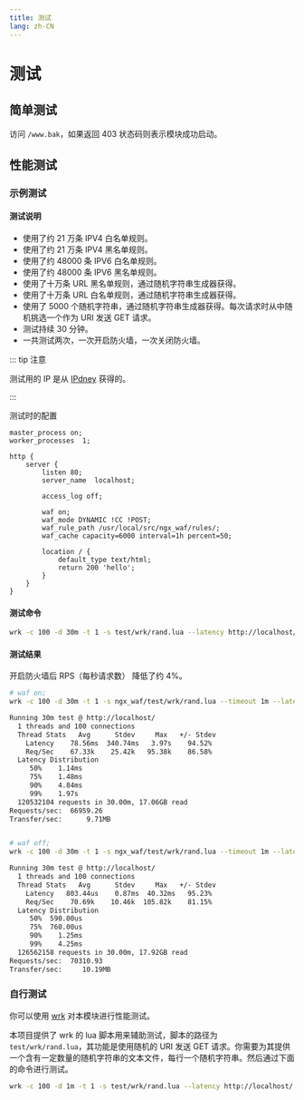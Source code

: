```yaml
---
title: 测试
lang: zh-CN
---
```


# 测试

## 简单测试

访问 `/www.bak`，如果返回 403 状态码则表示模块成功启动。

## 性能测试

### 示例测试

#### 测试说明

* 使用了约 21 万条 IPV4 白名单规则。
* 使用了约 21 万条 IPV4 黑名单规则。
* 使用了约 48000 条 IPV6 白名单规则。
* 使用了约 48000 条 IPV6 黑名单规则。
* 使用了十万条 URL 黑名单规则，通过随机字符串生成器获得。
* 使用了十万条 URL 白名单规则，通过随机字符串生成器获得。
* 使用了 5000 个随机字符串，通过随机字符串生成器获得。每次请求时从中随机挑选一个作为 URI 发送 GET 请求。
* 测试持续 30 分钟。
* 一共测试两次，一次开启防火墙，一次关闭防火墙。

::: tip 注意

测试用的 IP 是从 [IPdney](https://www.ipdeny.com/ipblocks/) 获得的。

:::

测试时的配置

```nginx
master_process on;
worker_processes  1;

http {
    server {
        listen 80;
        server_name  localhost;

        access_log off;
        
        waf on;
        waf_mode DYNAMIC !CC !POST;
        waf_rule_path /usr/local/src/ngx_waf/rules/;
        waf_cache capacity=6000 interval=1h percent=50;

        location / {
            default_type text/html;
            return 200 'hello';
        }
    }
}
```

#### 测试命令

```sh
wrk -c 100 -d 30m -t 1 -s test/wrk/rand.lua --latency http://localhost/ -- /path/to/rand-str.txt
```

#### 测试结果

开启防火墙后 RPS（每秒请求数） 降低了约 4%。

```sh
# waf on;
wrk -c 100 -d 30m -t 1 -s ngx_waf/test/wrk/rand.lua --timeout 1m --latency http://localhost/ -- /usr/local/src/ngx_waf/txt.txt

Running 30m test @ http://localhost/
  1 threads and 100 connections
  Thread Stats   Avg      Stdev     Max   +/- Stdev
    Latency    78.56ms  340.74ms   3.97s    94.52%
    Req/Sec    67.33k    25.42k   95.38k    86.58%
  Latency Distribution
     50%    1.14ms
     75%    1.48ms
     90%    4.84ms
     99%    1.97s
  120532104 requests in 30.00m, 17.06GB read
Requests/sec:  66959.26
Transfer/sec:      9.71MB


# waf off;
wrk -c 100 -d 30m -t 1 -s ngx_waf/test/wrk/rand.lua --timeout 1m --latency http://localhost/ -- /usr/local/src/ngx_waf/txt.txt

Running 30m test @ http://localhost/
  1 threads and 100 connections
  Thread Stats   Avg      Stdev     Max   +/- Stdev
    Latency   803.44us    0.87ms  40.32ms   95.23%
    Req/Sec    70.69k    10.46k  105.82k    81.15%
  Latency Distribution
     50%  590.00us
     75%  760.00us
     90%    1.25ms
     99%    4.25ms
  126562158 requests in 30.00m, 17.92GB read
Requests/sec:  70310.93
Transfer/sec:     10.19MB
```


### 自行测试

你可以使用 [wrk](https://github.com/wg/wrk) 对本模块进行性能测试。

本项目提供了 wrk 的 lua 脚本用来辅助测试，脚本的路径为 `test/wrk/rand.lua`，其功能是使用随机的 URI 发送 GET 请求。你需要为其提供一个含有一定数量的随机字符串的文本文件，每行一个随机字符串。然后通过下面的命令进行测试。

```sh
wrk -c 100 -d 1m -t 1 -s test/wrk/rand.lua --latency http://localhost/ -- /path/to/rand-str.txt
```